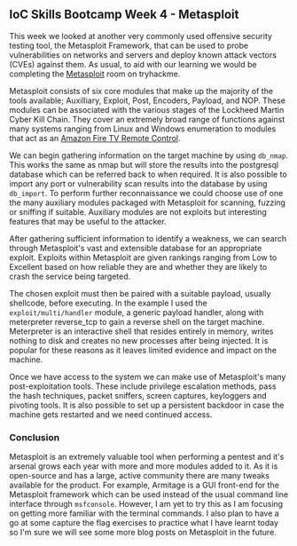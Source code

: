 ## IoC Skills Bootcamp Week 4 - Metasploit

This week we looked at another very commonly used offensive security testing tool, the Metasploit Framework, that can be used to probe vulnerabilities on networks and servers and deploy known attack vectors (CVEs) against them. As usual, to aid with our learning we would be completing the [Metasploit](https://tryhackme.com/room/rpmetasploit) room on tryhackme.

Metasploit consists of six core modules that make up the majority of the tools available; Auxilliary, Exploit, Post, Encoders, Payload, and NOP. These modules can be associated with the various stages of the Lockheed Martin Cyber Kill Chain. They cover an extremely broad range of functions against many systems ranging from Linux and Windows enumeration to modules that act as an [Amazon Fire TV Remote Control](https://www.infosecmatter.com/metasploit-module-library/?mm=auxiliary/admin/firetv/firetv_youtube).

We can begin gathering information on the target machine by using `db_nmap`. This works the same as nmap but will store the results into the postgresql database which can be referred back to when required. It is also possible to import any port or vulnerability scan results into the database by using `db_import`. To perform further reconnaissance we could choose use of one the many auxiliary modules packaged with Metasploit for scanning, fuzzing or sniffing if suitable. Auxiliary modules are not exploits but interesting features that may be useful to the attacker.

After gathering sufficient information to identify a weakness, we can search through Metasploit's vast and extensible database for an appropriate exploit. Exploits within Metasploit are given rankings ranging from Low to Excellent based on how reliable they are and whether they are likely to crash the service being targeted. 

The chosen exploit must then be paired with a suitable payload, usually shellcode, before executing. In the example I used the `exploit/multi/handler` module, a generic payload handler, along with meterpreter reverse_tcp to gain a reverse shell on the target machine. Meterpreter is an interactive shell that resides entirely in memory, writes nothing to disk and creates no new processes after being injected. It is popular for these reasons as it leaves limited evidence and impact on the machine.

Once we have access to the system we can make use of Metasploit's many post-exploitation tools. These include privilege escalation methods, pass the hash techniques, packet sniffers, screen captures, keyloggers and pivoting tools. It is also possible to set up a persistent backdoor in case the machine gets restarted and we need continued access.

### Conclusion

Metasploit is an extremely valuable tool when performing a pentest and it's arsenal grows each year with more and more modules added to it. As it is open-source and has a large, active community there are many tweaks available for the product. For example, Armitage is a GUI front-end for the Metasploit framework which can be used instead of the usual command line interface through `msfconsole`. However, I am yet to try this as I am focusing on getting more familiar with the terminal commands. I also plan to have a go at some capture the flag exercises to practice what I have learnt today so I'm sure we will see some more blog posts on Metasploit in the future.  
